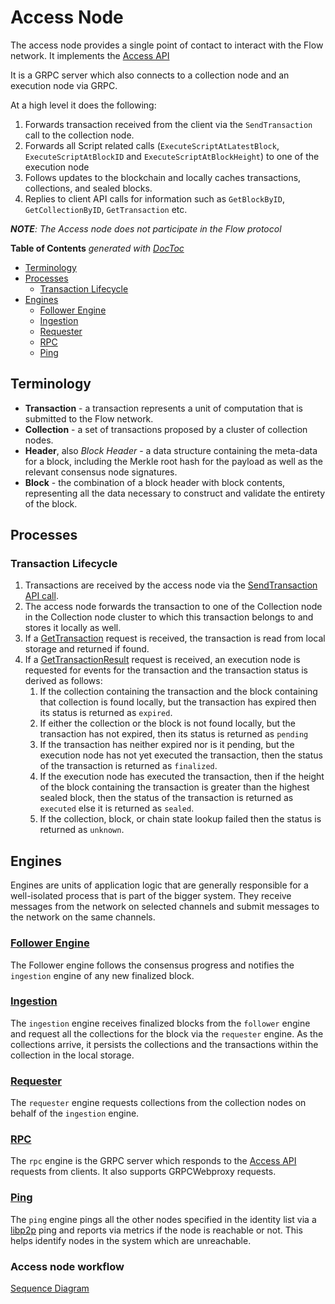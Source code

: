 # Access Node

The access node provides a single point of contact to interact with the Flow network. It implements the [Access API](https://github.com/onflow/flow/blob/master/docs/access-api-spec.md)

It is a GRPC server which also connects to a collection node and an execution node via GRPC.

At a high level it does the following:

1. Forwards transaction received from the client via the `SendTransaction` call to the collection node.
2. Forwards all Script related calls (`ExecuteScriptAtLatestBlock`, `ExecuteScriptAtBlockID` and `ExecuteScriptAtBlockHeight`) to one of the execution node
3. Follows updates to the blockchain and locally caches transactions, collections, and sealed blocks.
4. Replies to client API calls for information such as `GetBlockByID`, `GetCollectionByID`, `GetTransaction` etc.


***NOTE**: The Access node does not participate in the Flow protocol*

<!-- START doctoc generated TOC please keep comment here to allow auto update -->
<!-- DON'T EDIT THIS SECTION, INSTEAD RE-RUN doctoc TO UPDATE -->
**Table of Contents**  *generated with [DocToc](https://github.com/thlorenz/doctoc)*

- [Terminology](#terminology)
- [Processes](#processes)
  - [Transaction Lifecycle](#transaction-lifecycle)
- [Engines](#engines)
  - [Follower Engine](#follower-engine)
  - [Ingestion](#ingestion)
  - [Requester](#requester)
  - [RPC](#rpc)
  - [Ping](#ping)

<!-- END doctoc generated TOC please keep comment here to allow auto update -->

## Terminology

- **Transaction** - a transaction represents a unit of computation that is submitted to the Flow network.
- **Collection** - a set of transactions proposed by a cluster of collection nodes.
- **Header**, also _Block Header_ - a data structure containing the meta-data for a block, including the Merkle root hash for the payload as well as the relevant consensus node signatures.
- **Block** - the combination of a block header with block contents, representing all the data necessary to construct and validate the entirety of the block.

## Processes

### Transaction Lifecycle
1. Transactions are received by the access node via the [SendTransaction API call](https://github.com/onflow/flow/blob/master/docs/access-api-spec.md#sendtransaction).
2. The access node forwards the transaction to one of the Collection node in the Collection node cluster to which this transaction belongs to and stores it locally as well.
3. If a [GetTransaction](https://github.com/onflow/flow/blob/master/docs/access-api-spec.md#gettransaction) request is received, the transaction is read from local storage and returned if found.
4. If a [GetTransactionResult](https://github.com/onflow/flow/blob/master/docs/access-api-spec.md#gettransactionresult) request is received,
an execution node is requested for events for the transaction and the transaction status is derived as follows:
    1. If the collection containing the transaction and the block containing that collection is found locally, but the transaction has expired then its status is returned as `expired`.
    2. If either the collection or the block is not found locally, but the transaction has not expired, then its status is returned as `pending`
    3. If the transaction has neither expired nor is it pending, but the execution node has not yet executed the transaction,
       then the status of the transaction is returned as `finalized`.
    4. If the execution node has executed the transaction, then if the height of the block containing the transaction is greater than the highest sealed block,
    then the status of the transaction is returned as `executed` else it is returned as `sealed`.
    5. If the collection, block, or chain state lookup failed then the status is returned as `unknown`.


## Engines

Engines are units of application logic that are generally responsible for a well-isolated process that is part of the bigger system. They receive messages from the network on selected channels and submit messages to the network on the same channels.

### [Follower Engine](../../engine/common/follower)

The Follower engine follows the consensus progress and notifies the `ingestion` engine of any new finalized block.

### [Ingestion](../../engine/access/ingestion)

The `ingestion` engine receives finalized blocks from the `follower` engine and request all the collections for the block via the `requester` engine.
As the collections arrive, it persists the collections and the transactions within the collection in the local storage.

### [Requester](../../engine/common/requester)

The `requester` engine requests collections from the collection nodes on behalf of the `ingestion` engine.

### [RPC](../../engine/access/rpc)

The `rpc` engine is the GRPC server which responds to the [Access API](https://github.com/onflow/flow/blob/master/docs/access-api-spec.md) requests from clients.
It also supports GRPCWebproxy requests.

### [Ping](../../engine/access/ping)

The `ping` engine pings all the other nodes specified in the identity list via a [libp2p](https://github.com/libp2p/go-libp2p) ping and reports via metrics if the node is reachable or not.
This helps identify nodes in the system which are unreachable.

### Access node workflow

[Sequence Diagram](/docs/AccessNodesSequenceDiagram.png)
